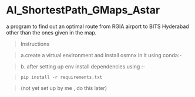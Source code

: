 # AI_ShortestPath_GMaps_Astar
a program to find out an optimal route from RGIA airport to BITS Hyderabad other than the ones given in the map.



>Instructions 
>

>a.create a virtual environment and install osmnx in it using conda:-
>

>b. after setting up env install dependencies using :-
>

>` pip install -r requirements.txt ` 
>

>(not yet set up by me , do this later)
  
    
